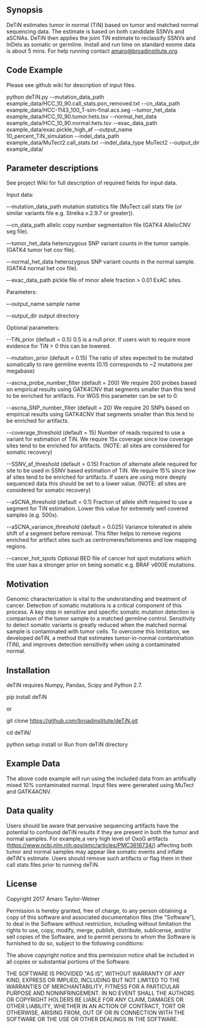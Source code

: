 ## Synopsis

DeTiN estimates tumor in normal (TiN) based on tumor and matched normal sequencing data. The estimate is based on both candidate SSNVs and aSCNAs. DeTiN then applies the joint TiN estimate to reclassify SSNVs and InDels as somatic or germline. Install and run time on standard exome data is about 5 mins. For help running contact amaro@broadinstitute.org. 

## Code Example
Please see github wiki for description of input files. 

python deTiN.py --mutation_data_path example_data/HCC_10_90.call_stats.pon_removed.txt --cn_data_path example_data/HCC-1143_100_T-sim-final.acs.seg --tumor_het_data example_data/HCC_10_90.tumor.hets.tsv --normal_het_data example_data/HCC_10_90.normal.hets.tsv --exac_data_path example_data/exac.pickle_high_af --output_name 10_percent_TiN_simulation --indel_data_path example_data/MuTect2.call_stats.txt --indel_data_type MuTect2 --output_dir example_data/

## Parameter descriptions

See project Wiki for full description of required fields for input data.

Input data:

–-mutation_data_path mutation statistics file (MuTect call stats file (or similar variants file e.g. Strelka v.2.9.7 or greater)).

–-cn_data_path allelic copy number segmentation file (GATK4 AllelicCNV seg file).

–-tumor_het_data heterozygous SNP variant counts in the tumor sample. (GATK4 tumor het cov file).

–-normal_het_data heterozygous SNP variant counts in the normal sample. (GATK4 normal het cov file).

–-exac_data_path pickle file of minor allele fraction > 0.01 ExAC sites. 

Parameters:

–-output_name sample name

–-output_dir output directory

Optional parameters:

--TiN_prior (default = 0.5)
0.5 is a null prior. If users wish to require more evidence for TiN > 0 this can be lowered. 

--mutation_prior (default = 0.15)
The ratio of sites expected to be mutated somatically to rare germline events (0.15 corresponds to ~2 mutations per megabase)

--ascna_probe_number_filter (default = 200)
We require 200 probes based on empirical results using GATK4CNV that segments smaller than this tend to be enriched for artifacts. For WGS this parameter can be set to 0.

--ascna_SNP_number_filter (default = 20)
We require 20 SNPs based on empirical results using GATK4CNV that segments smaller than this tend to be enriched for artifacts. 

--coverage_threshold (default = 15)
Number of reads required to use a variant for estimation of TiN. We require 15x coverage since low coverage sites tend to be enriched for artifacts. (NOTE: all sites are considered for somatic recovery)

--SSNV_af_threshold (default = 0.15)
Fraction of alternate allele required for site to be used in SSNV based estimation of TiN. We require 15% since low af sites tend to be enriched for artifacts. If users are using more deeply sequenced data this should be set to a lower value.
(NOTE: all sites are considered for somatic recovery)

--aSCNA_threshold (default = 0.1)
Fraction of allele shift required to use a segment for TiN estimation. Lower this value for extremely well covered samples (e.g. 500x). 

--aSCNA_variance_threshold (default = 0.025)
Variance tolerated in allele shift of a segment before removal. This filter helps to remove regions enriched for artifact sites such as centromeres/telomeres and low mapping regions. 

--cancer_hot_spots
Optional BED file of cancer hot spot mutations which the user has a stronger prior on being somatic e.g. BRAF v600E mutations.

## Motivation
Genomic characterization is vital to the understanding and treatment of cancer.  Detection of somatic mutations is a critical component of this process. A key step in sensitive and specific somatic mutation detection is comparison of the tumor sample to a matched germline control. Sensitivity to detect somatic variants is greatly reduced when the matched normal sample is contaminated with tumor cells. To overcome this limitation, we developed deTiN, a method that estimates tumor-in-normal contamination (TiN), and improves detection sensitivity when using a contaminated normal. 

## Installation

deTiN requires Numpy, Pandas, Scipy and Python 2.7. 

pip install deTiN

or

git clone https://github.com/broadinstitute/deTiN.git

cd deTiN/

python setup install
or
Run from deTiN directory

## Example Data

The above code example will run using the included data from an artifically mixed 10% contaminated normal. Input files were generated using MuTect and GATK4ACNV. 

## Data quality

Users should be aware that pervasive sequencing artifacts have the potential to confound deTiN results if they are present in both the tumor and normal samples. For example,a very high level of OxoG artifacts (https://www.ncbi.nlm.nih.gov/pmc/articles/PMC3616734/) affecting both tumor and normal samples may appear like somatic events and inflate deTiN's estimate. Users should remove such artifacts or flag them in their call stats files prior to running deTiN. 


## License

Copyright 2017 Amaro Taylor-Weiner

Permission is hereby granted, free of charge, to any person obtaining a copy of this software and associated documentation files (the "Software"), to deal in the Software without restriction, including without limitation the rights to use, copy, modify, merge, publish, distribute, sublicense, and/or sell copies of the Software, and to permit persons to whom the Software is furnished to do so, subject to the following conditions:

The above copyright notice and this permission notice shall be included in all copies or substantial portions of the Software.

THE SOFTWARE IS PROVIDED "AS IS", WITHOUT WARRANTY OF ANY KIND, EXPRESS OR IMPLIED, INCLUDING BUT NOT LIMITED TO THE WARRANTIES OF MERCHANTABILITY, FITNESS FOR A PARTICULAR PURPOSE AND NONINFRINGEMENT. IN NO EVENT SHALL THE AUTHORS OR COPYRIGHT HOLDERS BE LIABLE FOR ANY CLAIM, DAMAGES OR OTHER LIABILITY, WHETHER IN AN ACTION OF CONTRACT, TORT OR OTHERWISE, ARISING FROM, OUT OF OR IN CONNECTION WITH THE SOFTWARE OR THE USE OR OTHER DEALINGS IN THE SOFTWARE.
